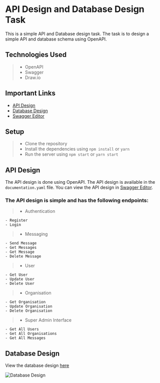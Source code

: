 # API Design and Database Design Task

This is a simple API and Database design task. The task is to design a simple API and database schema using OpenAPI.

## Technologies Used

> - OpenAPI
> - Swagger
> - Draw.io

## Important Links

- [API Design](https://github.com/HNGi11/api-design-and-database-design-task/blob/main/documentation.yaml)
- [Database Design](https://drive.google.com/file/d/1yVrjB18378ETqUxgr3wvKq_ghm55VoNV/view?usp=sharing)
- [Swagger Editor](https://api-design-hng-0eff3e6208d2.herokuapp.com/api-docs/)

## Setup

> - Clone the repository
> - Install the dependencies using `npm install` or `yarn`
> - Run the server using `npm start` or `yarn start`

## API Design

The API design is done using OpenAPI. The API design is available in the `documentation.yaml` file. You can view the API design in [Swagger Editor](https://api-design-hng-0eff3e6208d2.herokuapp.com/api-docs/).

### The API design is simple and has the following endpoints:

> - Authentication

    - Register
    - Login

> - Messaging

    - Send Message
    - Get Messages
    - Get Message
    - Delete Message

> - User

    - Get User
    - Update User
    - Delete User

> - Organisation

    - Get Organisation
    - Update Organisation
    - Delete Organisation

> - Super Admin Interface

    - Get All Users
    - Get All Organisations
    - Get All Messages

## Database Design

View the database design [here](https://drive.google.com/file/d/1yVrjB18378ETqUxgr3wvKq_ghm55VoNV/view?usp=sharing)

![Database Design](https://drive.google.com/uc?export=view&id=1yVrjB18378ETqUxgr3wvKq_ghm55VoNV)
